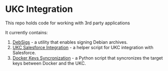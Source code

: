 # UKC Integration
This repo holds code for working with 3rd party applications

It currently contains:
1. [DebSigs](./DebSigs) - a utility that enables signing Debian archives.
2. [UKC Salesforce Integration](./UKC-Salesforce-Integration) - a helper script for UKC integration with Salesforce.
3. [Docker Keys Syncronization](./Docker-Sync) - a Python script that syncronizes the target keys between Docker and the UKC.
